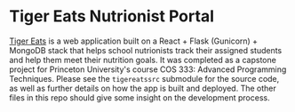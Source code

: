 # Tiger Eats Nutrionist Portal

[Tiger Eats](https://tigereats-dev.herokuapp.com/) is a web application built on a React + Flask (Gunicorn) + MongoDB stack that helps school nutrionists track their assigned students and help them meet their nutrition goals. It was completed as a capstone project for Princeton University's course COS 333: Advanced Programming Techniques. Please see the `tigereatssrc` submodule for the source code, as well as further details on how the app is built and deployed. The other files in this repo should give some insight on the development process.
